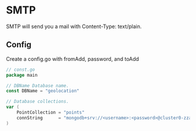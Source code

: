# SMTP

SMTP will send you a mail with Content-Type: text/plain.


## Config

Create a config.go with fromAdd, password, and toAdd 

```go
// const.go
package main

// DBName Database name.
const DBName = "geolocation"

// Database collections.
var (
	PointCollection = "points"
	connString      = "mongodb+srv://<username>:<password>@cluster0-zzart.mongodb.net/test?retryWrites=true&w=majority"
)

```